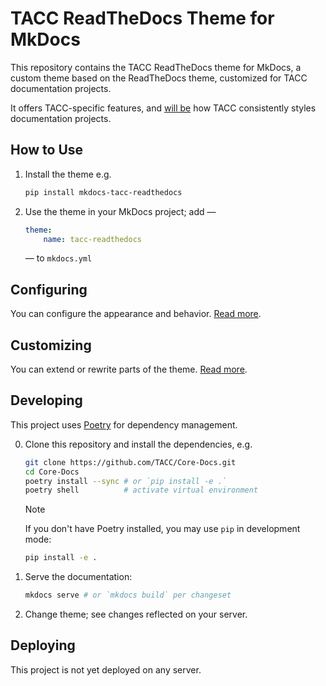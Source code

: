 # TACC ReadTheDocs Theme for MkDocs

This repository contains the TACC ReadTheDocs theme for MkDocs, a custom theme based on the ReadTheDocs theme, customized for TACC documentation projects.

It offers TACC-specific features, and [will be][tacc-docs-76] how TACC consistently styles documentation projects.

[tacc-docs-76]: https://github.com/TACC/TACC-Docs/issues/76

## How to Use

1. Install the theme e.g.

    ```bash
    pip install mkdocs-tacc-readthedocs
    ```

2. Use the theme in your MkDocs project; add —

    ```yaml
    theme:
        name: tacc-readthedocs
    ```

    — to `mkdocs.yml`

## Configuring

You can configure the appearance and behavior. [Read more](./docs/configure.md).

## Customizing

You can extend or rewrite parts of the theme. [Read more](./docs/configure.md).

## Developing

This project uses [Poetry] for dependency management.

[Poetry]: https://python-poetry.org/

0. Clone this repository and install the dependencies, e.g.

    ```bash
    git clone https://github.com/TACC/Core-Docs.git
    cd Core-Docs
    poetry install --sync # or `pip install -e .`
    poetry shell          # activate virtual environment
    ```

    > [!NOTE]
    > If you don't have Poetry installed, you may use `pip` in development mode:
    >
    > ```bash
    > pip install -e .
    > ```

1. Serve the documentation:

    ```bash
    mkdocs serve # or `mkdocs build` per changeset
    ```

2. Change theme; see changes reflected on your server.

## Deploying

This project is not yet deployed on any server.

